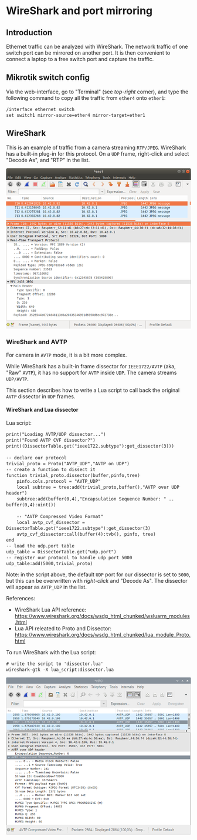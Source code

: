 # WireShark and port mirroring
## Introduction
Ethernet traffic can be analyzed with WireShark. The network traffic of one switch port can be mirrored on another port.
It is then convenient to connect a laptop to a free switch port and capture the traffic.

## Mikrotik switch config
Via the web-interface, go to "Terminal" (see *top-right* corner), and type the following command to copy all the traffic from ``ether4`` onto ``ether1``:

    /interface ethernet switch
    set switch1 mirror-source=ether4 mirror-target=ether1

## WireShark
This is an example of traffic from a camera streaming ``RTP/JPEG``. WireShark has a built-in plug-in for this protocol. On a ``UDP`` frame, right-click and select "Decode As", and "RTP" in the list.

![](wireshark_port_mirror_rtp.png)

### WireShark and AVTP
For camera in ``AVTP`` mode, it is a bit more complex.

While WireShark has a built-in frame dissector for ``IEEE1722/AVTP`` (aka, "Raw" ``AVTP``), it has no support for ``AVTP`` inside ``UDP``. The camera streams ``UDP/AVTP``.

This section describes how to write a Lua script to call back the original ``AVTP`` dissector in ``UDP`` frames.

#### WireShark and Lua dissector
Lua script:

    print("Loading AVTP/UDP dissector...")
    print("Found AVTP CVF dissector?")
    print((DissectorTable.get("ieee1722.subtype"):get_dissector(3)))

    -- declare our protocol
    trivial_proto = Proto("AVTP_UDP","AVTP on UDP")
    -- create a function to dissect it
    function trivial_proto.dissector(buffer,pinfo,tree)
        pinfo.cols.protocol = "AVTP_UDP"
        local subtree = tree:add(trivial_proto,buffer(),"AVTP over UDP header")
        subtree:add(buffer(0,4),"Encapsulation Sequence Number: " .. buffer(0,4):uint())

        -- "AVTP Compressed Video Format"
        local avtp_cvf_dissector = DissectorTable.get("ieee1722.subtype"):get_dissector(3)
        avtp_cvf_dissector:call(buffer(4):tvb(), pinfo, tree)
    end
    -- load the udp.port table
    udp_table = DissectorTable.get("udp.port")
    -- register our protocol to handle udp port 5000
    udp_table:add(5000,trivial_proto)

Note: in the script above, the default ``UDP`` port for our dissector is set to ``5000``, but this can be overwritten with *right-click* and "Decode As". The dissector will appear as ``AVTP_UDP`` in the list.

References:
 - WireShark Lua API reference: https://www.wireshark.org/docs/wsdg_html_chunked/wsluarm_modules.html
 - Lua API releated to Proto and Dissector: https://www.wireshark.org/docs/wsdg_html_chunked/lua_module_Proto.html

To run WireShark with the Lua script:
    
    # write the script to 'dissector.lua'
    wireshark-gtk -X lua_script:dissector.lua

![](wireshark_port_mirror_avtp_udp.png)
